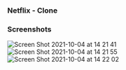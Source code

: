 

### Netflix - Clone

### Screenshots
![Screen Shot 2021-10-04 at 14 21 41](https://user-images.githubusercontent.com/23530319/135913077-c77ed990-66e8-4ed2-8a9c-bdf0caa470b9.png)
![Screen Shot 2021-10-04 at 14 21 55](https://user-images.githubusercontent.com/23530319/135913087-ddaf4607-b15f-47b5-9ddf-1c5691a2c3f4.png)
![Screen Shot 2021-10-04 at 14 22 02](https://user-images.githubusercontent.com/23530319/135913091-25da44e1-c8d2-4d7a-9d22-05b321bd8bf8.png)
